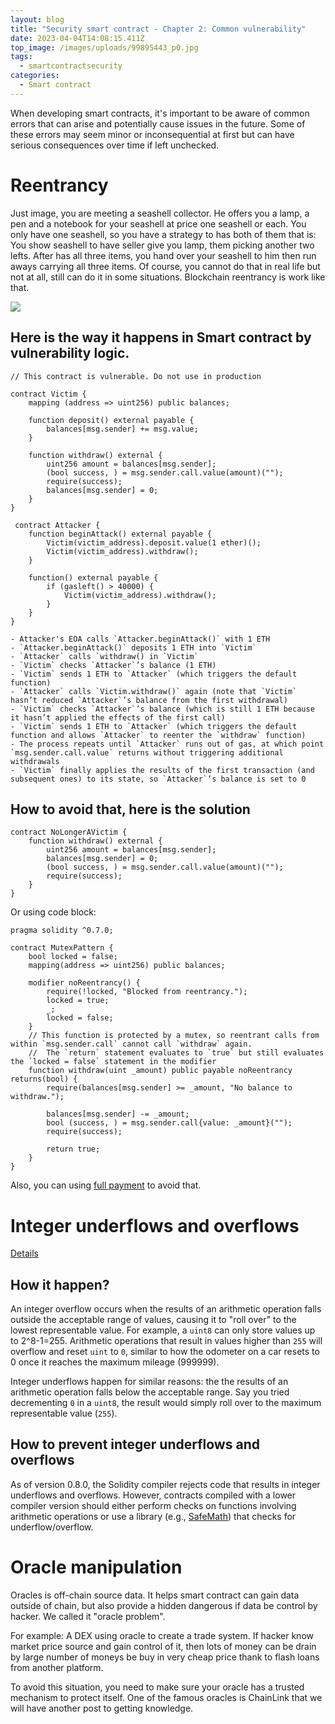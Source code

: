 ```yaml
---
layout: blog
title: "Security smart contract - Chapter 2: Common vulnerability"
date: 2023-04-04T14:08:15.411Z
top_image: /images/uploads/99895443_p0.jpg
tags:
  - smartcontractsecurity
categories:
  - Smart contract
---
```

When developing smart contracts, it's important to be aware of common errors that can arise and potentially cause issues in the future. Some of these errors may seem minor or inconsequential at first but can have serious consequences over time if left unchecked.

<!--more-->

# Reentrancy

Just image, you are meeting a seashell collector. He offers you a lamp, a pen and a notebook for your seashell at price one seashell or each. You only have one seashell, so you have a strategy to has both of them that is: You show seashell to have seller give you lamp, them picking another two lefts. After has all three items, you hand over your seashell to him then run aways carrying all three items. Of course, you cannot do that in real life but not at all, still can do it in some situations. Blockchain reentrancy is work like that.

![](https://www.researchgate.net/publication/348892728/figure/fig3/AS:985561426829315@1611987563834/Reentrancy-attack-model.png)

## Here is the way it happens in Smart contract by vulnerability logic.

```
// This contract is vulnerable. Do not use in production

contract Victim {
    mapping (address => uint256) public balances;

    function deposit() external payable {
        balances[msg.sender] += msg.value;
    }

    function withdraw() external {
        uint256 amount = balances[msg.sender];
        (bool success, ) = msg.sender.call.value(amount)("");
        require(success);
        balances[msg.sender] = 0;
    }
}
```

```
 contract Attacker {
    function beginAttack() external payable {
        Victim(victim_address).deposit.value(1 ether)();
        Victim(victim_address).withdraw();
    }

    function() external payable {
        if (gasleft() > 40000) {
            Victim(victim_address).withdraw();
        }
    }
}
```

```
- Attacker's EOA calls `Attacker.beginAttack()` with 1 ETH
- `Attacker.beginAttack()` deposits 1 ETH into `Victim`
- `Attacker` calls `withdraw() in `Victim`
- `Victim` checks `Attacker`’s balance (1 ETH)
- `Victim` sends 1 ETH to `Attacker` (which triggers the default function)
- `Attacker` calls `Victim.withdraw()` again (note that `Victim` hasn’t reduced `Attacker`’s balance from the first withdrawal)
- `Victim` checks `Attacker`’s balance (which is still 1 ETH because it hasn’t applied the effects of the first call)
- `Victim` sends 1 ETH to `Attacker` (which triggers the default function and allows `Attacker` to reenter the `withdraw` function)
- The process repeats until `Attacker` runs out of gas, at which point `msg.sender.call.value` returns without triggering additional withdrawals
- `Victim` finally applies the results of the first transaction (and subsequent ones) to its state, so `Attacker`’s balance is set to 0
```

## How to avoid that, here is the solution

```
contract NoLongerAVictim {
    function withdraw() external {
        uint256 amount = balances[msg.sender];
        balances[msg.sender] = 0;
        (bool success, ) = msg.sender.call.value(amount)("");
        require(success);
    }
}
```

O﻿r using code block:

```
pragma solidity ^0.7.0;

contract MutexPattern {
    bool locked = false;
    mapping(address => uint256) public balances;

    modifier noReentrancy() {
        require(!locked, "Blocked from reentrancy.");
        locked = true;
        _;
        locked = false;
    }
    // This function is protected by a mutex, so reentrant calls from within `msg.sender.call` cannot call `withdraw` again.
    //  The `return` statement evaluates to `true` but still evaluates the `locked = false` statement in the modifier
    function withdraw(uint _amount) public payable noReentrancy returns(bool) {
        require(balances[msg.sender] >= _amount, "No balance to withdraw.");

        balances[msg.sender] -= _amount;
        bool (success, ) = msg.sender.call{value: _amount}("");
        require(success);

        return true;
    }
}
```

Also, you can using [full payment](https://docs.openzeppelin.com/contracts/4.x/api/security#PullPayment) to avoid that.

# Integer underflows and overflows

[﻿Details](https://ethereum.org/en/developers/docs/smart-contracts/security/#integer-underflows-and-overflows) 

## H﻿ow it happen?

An integer overflow occurs when the results of an arithmetic operation falls outside the acceptable range of values, causing it to "roll over" to the lowest representable value. For example, a `uint8` can only store values up to 2^8-1=255. Arithmetic operations that result in values higher than `255` will overflow and reset `uint` to `0`, similar to how the odometer on a car resets to 0 once it reaches the maximum mileage (999999).

Integer underflows happen for similar reasons: the the results of an arithmetic operation falls below the acceptable range. Say you tried decrementing `0` in a `uint8`, the result would simply roll over to the maximum representable value (`255`).

## How to prevent integer underflows and overflows

As of version 0.8.0, the Solidity compiler rejects code that results in integer underflows and overflows. However, contracts compiled with a lower compiler version should either perform checks on functions involving arithmetic operations or use a library (e.g., [SafeMath](https://docs.openzeppelin.com/contracts/2.x/api/math)) that checks for underflow/overflow.

# Oracle manipulation

Oracles is off-chain source data. It helps smart contract can gain data outside of chain, but also provide a hidden dangerous if data be control by hacker. We called it "oracle problem".

For example: A DEX using oracle to create a trade system. If hacker know market price source and gain control of it, then lots of money can be drain by large number of moneys be buy in very cheap price thank to flash loans from another platform.

To avoid this situation, you need to make sure your oracle has a trusted mechanism to protect itself. One of the famous oracles is ChainLink that we will have another post to getting knowledge.